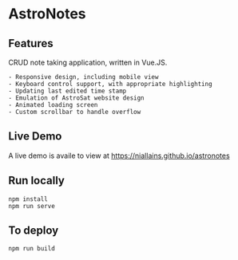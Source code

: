 #  AstroNotes

## Features

CRUD note taking application, written in Vue.JS.

    - Responsive design, including mobile view
    - Keyboard control support, with appropriate highlighting
    - Updating last edited time stamp
    - Emulation of AstroSat website design
    - Animated loading screen
    - Custom scrollbar to handle overflow


## Live Demo
A live demo is availe to view at https://niallains.github.io/astronotes

## Run locally
```
npm install
npm run serve
```

## To deploy
```
npm run build
```